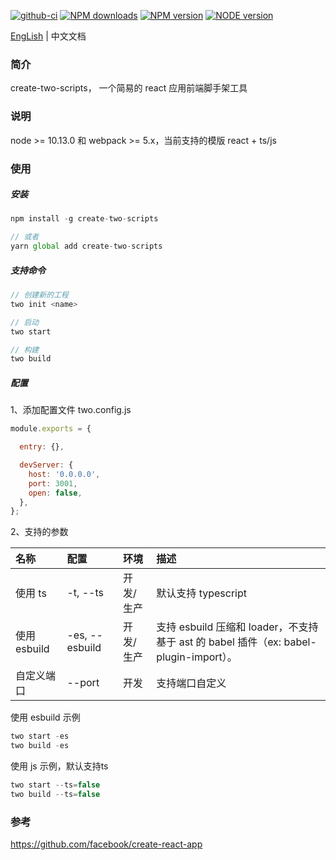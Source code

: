 [![github-ci][github-ci-img]][github-ci-url] [![NPM downloads][download-img]][download-url] [![NPM version][npm-version]][npm-version-url] [![NODE version][node-version]][node-version-url]

[github-ci-img]:https://img.shields.io/github/workflow/status/qiuysh/create-two-scripts/GitHub%20Actions%20CI%20workflow?logo=github&style=flat
[github-ci-url]:https://img.shields.io/github/workflow/status/qiuysh/create-two-scripts/GitHub%20Actions%20CI%20workflow
[download-img]: https://img.shields.io/npm/dm/create-two-scripts?style=flat
[download-url]: https://img.shields.io/npm/dm/create-two-scripts
[npm-version]: https://img.shields.io/npm/v/create-two-scripts?style=flat
[npm-version-url]: https://img.shields.io/npm/v/create-two-scripts
[node-version]: https://img.shields.io/node/v/create-two-scripts?style=flat
[node-version-url]: https://img.shields.io/node/v/create-two-scripts

[EngLish](./README.md) | 中文文档

### 简介

create-two-scripts， 一个简易的 react 应用前端脚手架工具

### 说明

node >= 10.13.0 和 webpack >= 5.x，当前支持的模版 react + ts/js

### 使用

##### 安装

```js
npm install -g create-two-scripts

// 或者
yarn global add create-two-scripts
```

##### 支持命令

```js
// 创建新的工程
two init <name>

// 启动
two start

// 构建
two build
```

##### 配置

1、添加配置文件 two.config.js

```js
module.exports = {

  entry: {},

  devServer: {
    host: '0.0.0.0',
    port: 3001,
    open: false,
  },
};
```

2、支持的参数

|名称    |配置   | 环境  | 描述   |
|:---   |:----  |:----  |:---- |
| 使用 ts| -t, --ts | 开发/生产|默认支持 typescript|
| 使用 esbuild| -es, --esbuild | 开发/生产|支持 esbuild 压缩和 loader，不支持基于 ast 的 babel 插件（ex: babel-plugin-import）。|
| 自定义端口| --port | 开发 |支持端口自定义|



使用 esbuild 示例

```js
two start -es
two build -es
```


使用 js 示例，默认支持ts

```js
two start --ts=false
two build --ts=false
```


### 参考

https://github.com/facebook/create-react-app